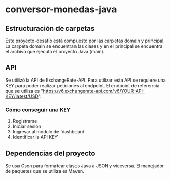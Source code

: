 # conversor-monedas-java
## Estructuración de carpetas
Este proyecto-desafío está compuesto por las carpetas domain y principal. La carpeta domain se encuentran las clases y en el principal se encuentra el archivo que ejecuta el proyecto Java (main).
## API
Se utilizó la API de ExchangeRate-API. Para utilizar esta API se requiere una KEY para poder realizar peticiones al endpoint.
El endpoint de referencia que se utiliza es "https://v6.exchangerate-api.com/v6/YOUR-API-KEY/latest/USD".
### Cómo conseguir una KEY
1. Registrarse
2. Iniciar sesión
3. Ingresar al módulo de 'dashboard'
4. Identificar la API KEY
## Dependencias del proyecto
Se usa Gson para formatear clases Java a JSON y viceversa.
El manejador de paquetes que se utiliza es Maven.
